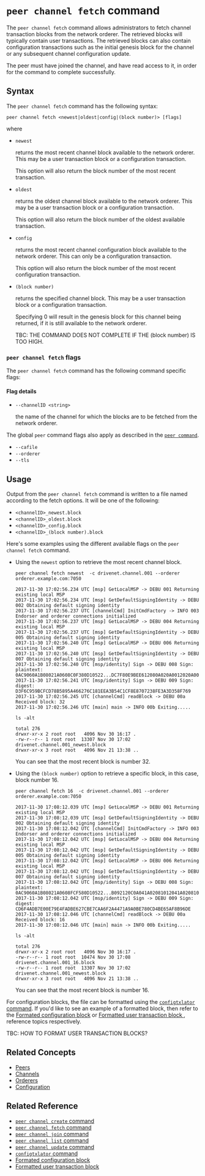 # <a name="PeeChannelFetchCommand"></a> `peer channel fetch` command

The `peer channel fetch` command allows administrators to fetch channel transaction blocks from the network orderer. The retrieved blocks will typically contain user transactions. The retrieved blocks can also contain configuration transactions such as the initial genesis block for the channel or any subsequent channel configuration update.

The peer must have joined the channel, and have read access to it, in order for the command to complete successfully.

## Syntax

The `peer channel fetch` command has the following syntax:

```
peer channel fetch <newest|oldest|config|(block number)> [flags]
```

where

* `newest`

  returns the most recent channel block available to the network orderer. This may be a user transaction block or a configuration transaction.

  This option will also return the block number of the most recent transaction.

* `oldest`

  returns the oldest channel block available to the network orderer. This may be a user transaction block or a configuration transaction.

  This option will also return the block number of the oldest available transaction.

* `config`

  returns the most recent channel configuration block available to the network orderer. This can only be a configuration transaction.

  This option will also return the block number of the most recent configuration transaction.

* `(block number)`

  returns the specified channel block. This may be a user transaction block or a configuration transaction.  

  Specifying 0 will result in the genesis block for this channel being returned, if it is still available to the network orderer.

  TBC: THE COMMAND DOES NOT COMPLETE IF THE (block number) IS TOO HIGH.

### `peer channel fetch` flags

  The `peer channel fetch` command has the following command specific flags:

#### <a name=flags> </a> Flag details
* `--channelID <string>`

  the name of the channel for which the blocks are to be fetched from the network orderer.

The global `peer` command flags also apply as described in the [`peer command`](./PeerCommand.md#flags).

*  `--cafile`
* `--orderer`
* `--tls`

## Usage

Output from the `peer channel fetch` command is written to a file named according to the fetch options. It will be one of the following:

* `<channelID>_newest.block`
* `<channelID>_oldest.block`
* `<channelID>_config.block`
* `<channelID>_(block number).block`

Here's some examples using the different available flags on the `peer channel fetch` command.

* Using the `newest` option to retrieve the most recent channel block.

  ```
  peer channel fetch newest  -c drivenet.channel.001 --orderer orderer.example.com:7050

  2017-11-30 17:02:56.234 UTC [msp] GetLocalMSP -> DEBU 001 Returning existing local MSP
  2017-11-30 17:02:56.234 UTC [msp] GetDefaultSigningIdentity -> DEBU 002 Obtaining default signing identity
  2017-11-30 17:02:56.237 UTC [channelCmd] InitCmdFactory -> INFO 003 Endorser and orderer connections initialized
  2017-11-30 17:02:56.237 UTC [msp] GetLocalMSP -> DEBU 004 Returning existing local MSP
  2017-11-30 17:02:56.237 UTC [msp] GetDefaultSigningIdentity -> DEBU 005 Obtaining default signing identity
  2017-11-30 17:02:56.240 UTC [msp] GetLocalMSP -> DEBU 006 Returning existing local MSP
  2017-11-30 17:02:56.240 UTC [msp] GetDefaultSigningIdentity -> DEBU 007 Obtaining default signing identity
  2017-11-30 17:02:56.240 UTC [msp/identity] Sign -> DEBU 008 Sign: plaintext: 0AC9060A1B08021A0608C0F380D10522...DC7F80E9BEE612080A020A0012020A00
  2017-11-30 17:02:56.241 UTC [msp/identity] Sign -> DEBU 009 Sign: digest: D3F6C959BCFCD78B5895A466276C181EEA3B54C1CF8E8707238FE3A3D358F769
  2017-11-30 17:02:56.245 UTC [channelCmd] readBlock -> DEBU 00a Received block: 32
  2017-11-30 17:02:56.246 UTC [main] main -> INFO 00b Exiting.....

  ls -alt

  total 276
  drwxr-xr-x 2 root root   4096 Nov 30 16:17 .
  -rw-r--r-- 1 root root  13307 Nov 30 17:02 drivenet.channel.001_newest.block
  drwxr-xr-x 3 root root   4096 Nov 21 13:38 ..

  ```  

  You can see that the most recent block is number 32.

* Using the `(block number)` option to retrieve a specific block, in this case, block number 16.

  ```
  peer channel fetch 16  -c drivenet.channel.001 --orderer orderer.example.com:7050

  2017-11-30 17:08:12.039 UTC [msp] GetLocalMSP -> DEBU 001 Returning existing local MSP
  2017-11-30 17:08:12.039 UTC [msp] GetDefaultSigningIdentity -> DEBU 002 Obtaining default signing identity
  2017-11-30 17:08:12.042 UTC [channelCmd] InitCmdFactory -> INFO 003 Endorser and orderer connections initialized
  2017-11-30 17:08:12.042 UTC [msp] GetLocalMSP -> DEBU 004 Returning existing local MSP
  2017-11-30 17:08:12.042 UTC [msp] GetDefaultSigningIdentity -> DEBU 005 Obtaining default signing identity
  2017-11-30 17:08:12.042 UTC [msp] GetLocalMSP -> DEBU 006 Returning existing local MSP
  2017-11-30 17:08:12.042 UTC [msp] GetDefaultSigningIdentity -> DEBU 007 Obtaining default signing identity
  2017-11-30 17:08:12.042 UTC [msp/identity] Sign -> DEBU 008 Sign: plaintext: 0AC9060A1B08021A0608FCF580D10522...B092120C0A041A02081012041A020810
  2017-11-30 17:08:12.042 UTC [msp/identity] Sign -> DEBU 009 Sign: digest: CD6F4ADB7E00E79E4FADBE627CBE7CAA6F2A4471A9A0BE780CD4BE65AF8B96DE
  2017-11-30 17:08:12.046 UTC [channelCmd] readBlock -> DEBU 00a Received block: 16
  2017-11-30 17:08:12.046 UTC [main] main -> INFO 00b Exiting.....

  ls -alt

  total 276
  drwxr-xr-x 2 root root   4096 Nov 30 16:17 .
  -rw-r--r-- 1 root root  10474 Nov 30 17:08 drivenet.channel.001_16.block
  -rw-r--r-- 1 root root  13307 Nov 30 17:02 drivenet.channel.001_newest.block
  drwxr-xr-x 3 root root   4096 Nov 21 13:38 ..

  ```  

    You can see that the most recent block is number 16.

For configuration blocks, the file can be formatted using the [`configtxlator` command](../Config/ConfigtxlatorCommand.md). If you'd like to see an example of a formatted block, then refer to the [Formated configuration block](../Config/FormattedConfigBlock.md) or [Formatted user transaction block ](../Config/FormattedUserTransactionBlock.md), reference topics respectively.

TBC: HOW TO FORMAT USER TRANSACTION BLOCKS?

## Related Concepts
* [Peers](../../KeyConcepts/Peers/Peers.md)
* [Channels](../../KeyConcepts/Channels/Channels.md)
* [Orderers](../../KeyConcepts/Orderers/Orderers.md)
* [Configuration](../../KeyConcepts/Configuration/Configuration.md)

## <a name=reference></a> Related Reference
* [`peer channel create` command](./PeerChannelCreateCommand.md)
* [`peer channel fetch` command](./PeerChannelFetchCommand.md)
* [`peer channel join` command](./PeerChannelJoinCommand.md)
* [`peer channel list` command](./PeerChannelListCommand.md)
* [`peer channel update` command](./PeerChannelUpdateCommand.md)
* [`configtxlator` command](../Config/ConfigtxlatorCommand.md)
* [Formated configuration block](../Config/FormattedConfigBlock.md)
* [Formatted user transaction block ](../Config/FormattedUserTransactionBlock.md)

